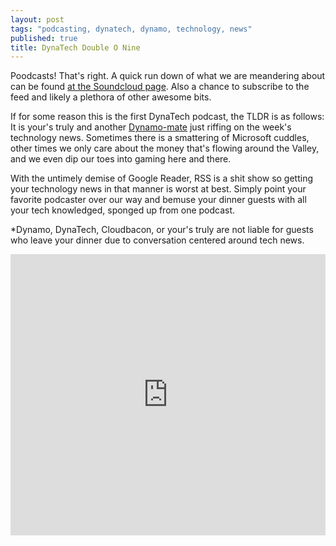 ```yaml
---
layout: post
tags: "podcasting, dynatech, dynamo, technology, news"
published: true
title: DynaTech Double O Nine
---
```


Poodcasts! That's right. A quick run down of what we are meandering about can be found [at the Soundcloud page][1]. Also a chance to subscribe to the feed and likely a plethora of other awesome bits.

If for some reason this is the first DynaTech podcast, the TLDR is as follows: 
It is your's truly and another [Dynamo-mate][2] just riffing on the week's technology news. Sometimes there is a smattering of Microsoft cuddles, other times we only care about the money that's flowing around the Valley, and we even dip our toes into gaming here and there.

With the untimely demise of Google Reader, RSS is a shit show so getting your technology news in that manner is worst at best. Simply point your favorite podcaster over our way and bemuse your dinner guests with all your tech knowledged, sponged up from one podcast.

*Dynamo, DynaTech, Cloudbacon, or your's truly are not liable for guests who leave your dinner due to conversation centered around tech news.

<iframe width="100%" height="450" scrolling="no" frameborder="no" src="https://w.soundcloud.com/player/?url=https%3A//api.soundcloud.com/tracks/244061984&amp;auto_play=false&amp;hide_related=false&amp;show_comments=true&amp;show_user=true&amp;show_reposts=false&amp;visual=true"></iframe>

[1]: https://soundcloud.com/dynatech/podcast-009
[2]: http://godynamo.com

